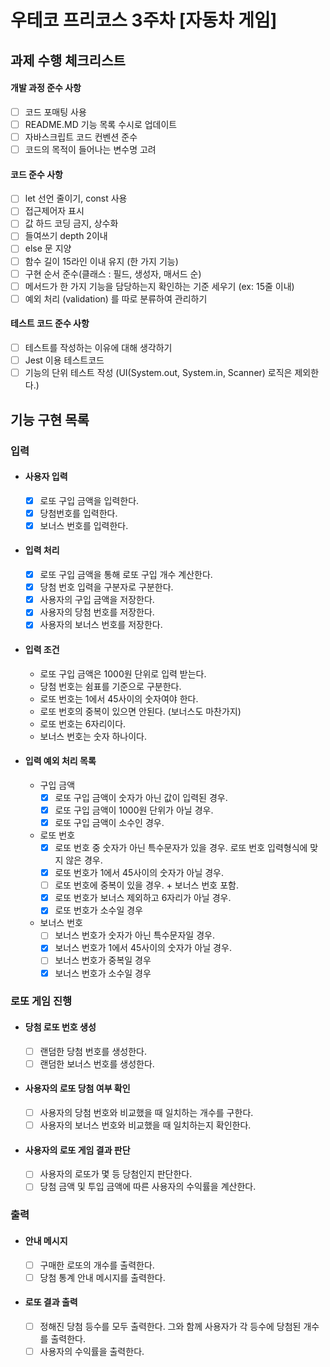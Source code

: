# 우테코 프리코스 3주차 [자동차 게임]
## 과제 수행 체크리스트
#### 개발 과정 준수 사항
- [ ] 코드 포매팅 사용
- [ ] README.MD 기능 목록 수시로 업데이트
- [ ] 자바스크립트 코드 컨벤션 준수
- [ ] 코드의 목적이 들어나는 변수명 고려

#### 코드 준수 사항
- [ ] let 선언 줄이기, const 사용
- [ ] 접근제어자 표시 
- [ ] 값 하드 코딩 금지, 상수화
- [ ] 들여쓰기 depth 2이내
- [ ] else 문 지양
- [ ] 함수 길이 15라인 이내 유지 (한 가지 기능)
- [ ] 구현 순서 준수(클래스 : 필드, 생성자, 매서드 순)
- [ ] 메서드가 한 가지 기능을 담당하는지 확인하는 기준 세우기 (ex: 15줄 이내)
- [ ] 예외 처리 (validation) 를 따로 분류하여 관리하기

#### 테스트 코드 준수 사항
- [ ] 테스트를 작성하는 이유에 대해 생각하기
- [ ] Jest 이용 테스트코드 
- [ ] 기능의 단위 테스트 작성 (UI(System.out, System.in, Scanner) 로직은 제외한다.)

## 기능 구현 목록
### 입력
- #### 사용자 입력
    - [x] 로또 구입 금액을 입력한다.
    - [x] 당첨번호를 입력한다. 
    - [x] 보너스 번호를 입력한다. 
- #### 입력 처리
    - [x] 로또 구입 금액을 통해 로또 구입 개수 계산한다.
    - [x] 당첨 번호 입력을 구분자로 구분한다.
    - [x] 사용자의 구입 금액을 저장한다.
    - [x] 사용자의 당첨 번호를 저장한다.
    - [x] 사용자의 보너스 번호를 저장한다.

- #### 입력 조건
    - 로또 구입 금액은 1000원 단위로 입력 받는다.
    - 당첨 번호는 쉼표를 기준으로 구분한다.
    - 로또 번호는 1에서 45사이의 숫자여야 한다. 
    - 로또 번호의 중복이 있으면 안된다. (보너스도 마찬가지)
    - 로또 번호는 6자리이다.
    - 보너스 번호는 숫자 하나이다.

- #### 입력 예외 처리 목록
    - 구입 금액
        - [x] 로또 구입 금액이 숫자가 아닌 값이 입력된 경우.
        - [x] 로또 구입 금액이 1000원 단위가 아닐 경우.
        - [x] 로또 구입 금액이 소수인 경우.
    - 로또 번호
        - [x] 로또 번호 중 숫자가 아닌 특수문자가 있을 경우. 로또 번호 입력형식에 맞지 않은 경우.
        - [x] 로또 번호가 1에서 45사이의 숫자가 아닐 경우.
        - [ ] 로또 번호에 중복이 있을 경우. + 보너스 번호 포함.
        - [x] 로또 번호가 보너스 제외하고 6자리가 아닐 경우.
        - [x] 로또 번호가 소수일 경우
    - 보너스 번호
        - [ ] 보너스 번호가 숫자가 아닌 특수문자일 경우.
        - [x] 보너스 번호가 1에서 45사이의 숫자가 아닐 경우.
        - [ ] 보너스 번호가 중복일 경우
        - [x] 보너스 번호가 소수일 경우

### 로또 게임 진행
- #### 당첨 로또 번호 생성
    - [ ] 랜덤한 당첨 번호를 생성한다.
    - [ ] 랜덤한 보너스 번호를 생성한다.
- #### 사용자의 로또 당첨 여부 확인
    - [ ] 사용자의 당첨 번호와 비교했을 때 일치하는 개수를 구한다.
    - [ ] 사용자의 보너스 번호와 비교했을 때 일치하는지 확인한다.
- #### 사용자의 로또 게임 결과 판단
    - [ ] 사용자의 로또가 몇 등 당첨인지 판단한다.
    - [ ] 당첨 금액 및 투입 금액에 따른 사용자의 수익률을 계산한다.

### 출력
- #### 안내 메시지
    - [ ] 구매한 로또의 개수를 출력한다.
    - [ ] 당첨 통계 안내 메시지를 출력한다.
- #### 로또 결과 출력
    - [ ] 정해진 당첨 등수를 모두 출력한다. 그와 함께 사용자가 각 등수에 당첨된 개수를 출력한다.
    - [ ] 사용자의 수익률을 출력한다.